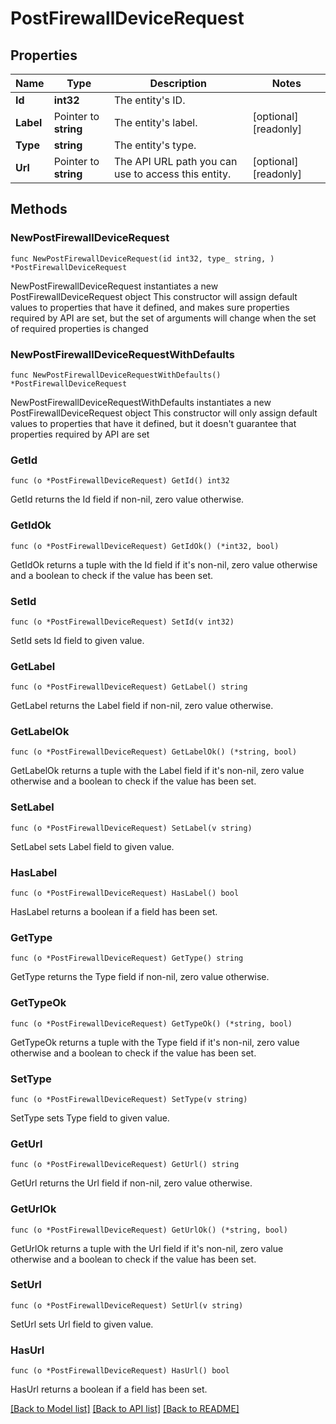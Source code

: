 # PostFirewallDeviceRequest

## Properties

Name | Type | Description | Notes
------------ | ------------- | ------------- | -------------
**Id** | **int32** | The entity&#39;s ID. | 
**Label** | Pointer to **string** | The entity&#39;s label. | [optional] [readonly] 
**Type** | **string** | The entity&#39;s type. | 
**Url** | Pointer to **string** | The API URL path you can use to access this entity. | [optional] [readonly] 

## Methods

### NewPostFirewallDeviceRequest

`func NewPostFirewallDeviceRequest(id int32, type_ string, ) *PostFirewallDeviceRequest`

NewPostFirewallDeviceRequest instantiates a new PostFirewallDeviceRequest object
This constructor will assign default values to properties that have it defined,
and makes sure properties required by API are set, but the set of arguments
will change when the set of required properties is changed

### NewPostFirewallDeviceRequestWithDefaults

`func NewPostFirewallDeviceRequestWithDefaults() *PostFirewallDeviceRequest`

NewPostFirewallDeviceRequestWithDefaults instantiates a new PostFirewallDeviceRequest object
This constructor will only assign default values to properties that have it defined,
but it doesn't guarantee that properties required by API are set

### GetId

`func (o *PostFirewallDeviceRequest) GetId() int32`

GetId returns the Id field if non-nil, zero value otherwise.

### GetIdOk

`func (o *PostFirewallDeviceRequest) GetIdOk() (*int32, bool)`

GetIdOk returns a tuple with the Id field if it's non-nil, zero value otherwise
and a boolean to check if the value has been set.

### SetId

`func (o *PostFirewallDeviceRequest) SetId(v int32)`

SetId sets Id field to given value.


### GetLabel

`func (o *PostFirewallDeviceRequest) GetLabel() string`

GetLabel returns the Label field if non-nil, zero value otherwise.

### GetLabelOk

`func (o *PostFirewallDeviceRequest) GetLabelOk() (*string, bool)`

GetLabelOk returns a tuple with the Label field if it's non-nil, zero value otherwise
and a boolean to check if the value has been set.

### SetLabel

`func (o *PostFirewallDeviceRequest) SetLabel(v string)`

SetLabel sets Label field to given value.

### HasLabel

`func (o *PostFirewallDeviceRequest) HasLabel() bool`

HasLabel returns a boolean if a field has been set.

### GetType

`func (o *PostFirewallDeviceRequest) GetType() string`

GetType returns the Type field if non-nil, zero value otherwise.

### GetTypeOk

`func (o *PostFirewallDeviceRequest) GetTypeOk() (*string, bool)`

GetTypeOk returns a tuple with the Type field if it's non-nil, zero value otherwise
and a boolean to check if the value has been set.

### SetType

`func (o *PostFirewallDeviceRequest) SetType(v string)`

SetType sets Type field to given value.


### GetUrl

`func (o *PostFirewallDeviceRequest) GetUrl() string`

GetUrl returns the Url field if non-nil, zero value otherwise.

### GetUrlOk

`func (o *PostFirewallDeviceRequest) GetUrlOk() (*string, bool)`

GetUrlOk returns a tuple with the Url field if it's non-nil, zero value otherwise
and a boolean to check if the value has been set.

### SetUrl

`func (o *PostFirewallDeviceRequest) SetUrl(v string)`

SetUrl sets Url field to given value.

### HasUrl

`func (o *PostFirewallDeviceRequest) HasUrl() bool`

HasUrl returns a boolean if a field has been set.


[[Back to Model list]](../README.md#documentation-for-models) [[Back to API list]](../README.md#documentation-for-api-endpoints) [[Back to README]](../README.md)


